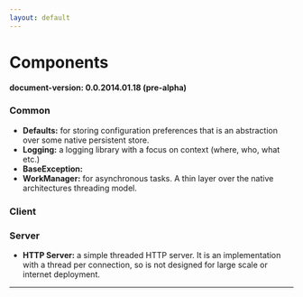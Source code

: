 ```yaml
---
layout: default
---
```




Components
=================
**document-version:  0.0.2014.01.18 (pre-alpha)**  




### Common

* **Defaults:** for storing configuration preferences that is an abstraction over some native persistent store.
* **Logging:** a logging library with a focus on context (where, who, what etc.)
* **BaseException:**
* **WorkManager:** for asynchronous tasks. A thin layer over the native architectures threading model.

### Client



### Server

* **HTTP Server:** a simple threaded HTTP server. It is an implementation with a thread per connection, so is not designed for large scale or internet deployment.


----
